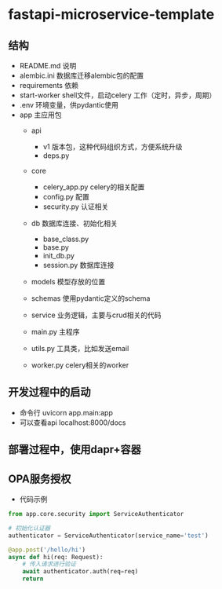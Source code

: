 # fastapi-microservice-template

## 结构
- README.md  说明
- alembic.ini 数据库迁移alembic包的配置
- requirements 依赖
- start-worker shell文件，启动celery 工作（定时，异步，周期）
- .env 环境变量，供pydantic使用
- app 主应用包
    - api
        - v1 版本包，这种代码组织方式，方便系统升级
        - deps.py
    - core
        - celery_app.py celery的相关配置
        - config.py 配置
        - security.py 认证相关
    - db 数据库连接、初始化相关
        - base_class.py
        - base.py
        - init_db.py
        - session.py 数据库连接
    - models 模型存放的位置
    - schemas 使用pydantic定义的schema
    - service 业务逻辑，主要与crud相关的代码
    
    - main.py 主程序
    - utils.py 工具类，比如发送email
    - worker.py celery相关的worker

## 开发过程中的启动
- 命令行 uvicorn app.main:app
- 可以查看api localhost:8000/docs

## 部署过程中，使用dapr+容器

## OPA服务授权

- 代码示例
```python
from app.core.security import ServiceAuthenticator

# 初始化认证器
authenticator = ServiceAuthenticator(service_name='test')

@app.post('/hello/hi')
async def hi(req: Request):
    # 传入请求进行验证
    await authenticator.auth(req=req)
    return
```